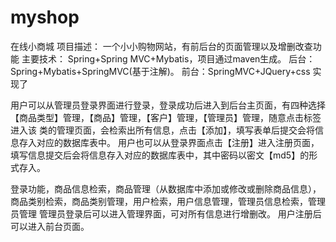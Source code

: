 # myshop
在线小商城
项目描述： 一个小小购物网站，有前后台的页面管理以及增删改查功能
主要技术： Spring+Spring MVC+Mybatis，项目通过maven生成。
后台：Spring+Mybatis+SpringMVC(基于注解)。
前台：SpringMVC+JQuery+css
实现了  

用户可以从管理员登录界面进行登录，登录成功后进入到后台主页面，有四种选择【商品类型】管理，【商品】管理，【客户】管理，【管理员】管理，随意点击标签进入该
类的管理页面，会检索出所有信息，点击【添加】，填写表单后提交会将信息存入对应的数据库表中。
用户也可以从登录界面点击【注册】进入注册页面，填写信息提交后会将信息存入对应的数据库表中，其中密码以密文【md5】的形式存入。

登录功能，商品信息检索，商品管理（从数据库中添加或修改或删除商品信息），商品类别检索，商品类别管理，用户检索，用户信息管理，管理员信息检索，管理员管理 
管理员登录后可以进入管理界面，可对所有信息进行增删改。 用户注册后可以进入前台页面。
